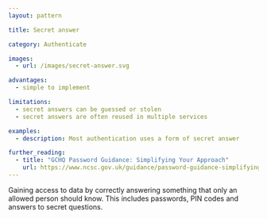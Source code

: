 ```yaml
---
layout: pattern

title: Secret answer

category: Authenticate

images:
  - url: /images/secret-answer.svg

advantages:
  - simple to implement

limitations:
  - secret answers can be guessed or stolen
  - secret answers are often reused in multiple services

examples:
  - description: Most authentication uses a form of secret answer

further_reading:
  - title: "GCHQ Password Guidance: Simplifying Your Approach"
    url: https://www.ncsc.gov.uk/guidance/password-guidance-simplifying-your-approach
---
```


Gaining access to data by correctly answering something that only an allowed person should know. This includes passwords, PIN codes and answers to secret questions.
